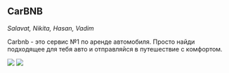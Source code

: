 ## CarBNB
*Salavat, Nikita, Hasan, Vadim*

Carbnb - это сервис №1 по аренде автомобиля. Просто найди подходящее для тебя авто и отправляйся в путешествие с комфортом.

<img src="https://user-images.githubusercontent.com/67856937/96463004-eb469880-122e-11eb-9438-e9e05efbe889.png">
<img src="https://user-images.githubusercontent.com/67856937/96463014-eeda1f80-122e-11eb-8f8d-60b1b26e0ed8.png">

